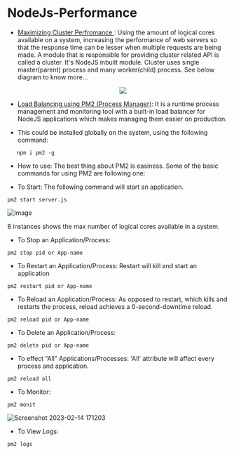 # NodeJs-Performance

* [Maximizing Cluster Perfromance ](https://github.com/Syed007Hassan/NodeJs-Performance/tree/69dabf9ae8c2f96e53baee4f383aff521882e357):
  Using the amount of logical cores available on a system, increasing the performance of web servers so that the response time can be lesser when multiple requests are being made. A module that is responsible for providing cluster related API is called a cluster. It's NodeJS inbuilt module. Cluster uses single master(parent) process and many worker(child) process. See below diagram to know more…
  <p align="center">
  <img src="https://www.sysleaf.com/static/133a45ee56a5f63eb9f85182af914996/a6906/nodejs-cluster-arch.png">
</p>

* [Load Balancing using PM2 (Process Manager)]( https://github.com/Syed007Hassan/NodeJs-Performance/tree/8bbfa975a702c5489a89a4eafff7c8136ba322a0): It is a runtime process management and monitoring tool with a built-in load balancer for NodeJS applications which makes managing them easier on production. 
- This could be installed globally on the system, using the following command:

```
   npm i pm2 -g
```

- How to use:
The best thing about PM2 is easiness. Some of the basic commands for using PM2 are following one:

- To Start:
The following command will start an application. 
```
pm2 start server.js
```
![image](https://user-images.githubusercontent.com/104893311/218752419-cb5a06ab-300b-4eb6-8483-c20a507a1c66.png)

8 instances shows the max number of logical cores available in a system.

- To Stop an Application/Process:
```
pm2 stop pid or App-name
```

- To Restart an Application/Process:
Restart will kill and start an application
```
pm2 restart pid or App-name
```

- To Reload an Application/Process:
As opposed to restart, which kills and restarts the process, reload achieves a 0-second-downtime reload.
```
pm2 reload pid or App-name
```

- To Delete an Application/Process:
```
pm2 delete pid or App-name
```

- To effect “All” Applications/Processes:
'All' attribute will affect every process and application.
```
pm2 reload all
```

- To Monitor:
```
pm2 monit
```

   ![Screenshot 2023-02-14 171203](https://user-images.githubusercontent.com/104893311/218751697-c5730607-8f75-4a04-bf5d-397777b13224.png)


- To View Logs:
```
pm2 logs
```
